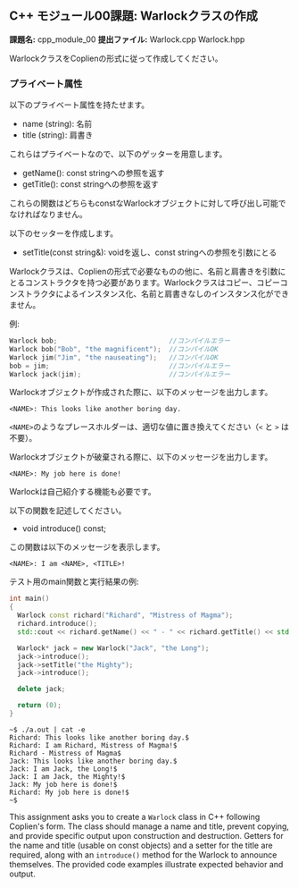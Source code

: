 ## C++ モジュール00課題: Warlockクラスの作成

**課題名:** cpp_module_00
**提出ファイル:** Warlock.cpp Warlock.hpp

WarlockクラスをCoplienの形式に従って作成してください。

### プライベート属性

以下のプライベート属性を持たせます。

* name (string): 名前
* title (string): 肩書き

これらはプライベートなので、以下のゲッターを用意します。

* getName(): const stringへの参照を返す
* getTitle(): const stringへの参照を返す

これらの関数はどちらもconstなWarlockオブジェクトに対して呼び出し可能でなければなりません。

以下のセッターを作成します。

* setTitle(const string&): voidを返し、const stringへの参照を引数にとる

Warlockクラスは、Coplienの形式で必要なものの他に、名前と肩書きを引数にとるコンストラクタを持つ必要があります。Warlockクラスはコピー、コピーコンストラクタによるインスタンス化、名前と肩書きなしのインスタンス化ができません。

例:

```c++
Warlock bob;                            //コンパイルエラー
Warlock bob("Bob", "the magnificent");  //コンパイルOK
Warlock jim("Jim", "the nauseating");   //コンパイルOK
bob = jim;                              //コンパイルエラー
Warlock jack(jim);                      //コンパイルエラー
```

Warlockオブジェクトが作成された際に、以下のメッセージを出力します。

```
<NAME>: This looks like another boring day.
```

`<NAME>`のようなプレースホルダーは、適切な値に置き換えてください（`<` と `>` は不要）。

Warlockオブジェクトが破棄される際に、以下のメッセージを出力します。

```
<NAME>: My job here is done!
```

Warlockは自己紹介する機能も必要です。

以下の関数を記述してください。

* void introduce() const;

この関数は以下のメッセージを表示します。

```
<NAME>: I am <NAME>, <TITLE>!
```

テスト用のmain関数と実行結果の例:

```c++
int main()
{
  Warlock const richard("Richard", "Mistress of Magma");
  richard.introduce();
  std::cout << richard.getName() << " - " << richard.getTitle() << std::endl;

  Warlock* jack = new Warlock("Jack", "the Long");
  jack->introduce();
  jack->setTitle("the Mighty");
  jack->introduce();

  delete jack;

  return (0);
}
```

```
~$ ./a.out | cat -e
Richard: This looks like another boring day.$
Richard: I am Richard, Mistress of Magma!$
Richard - Mistress of Magma$
Jack: This looks like another boring day.$
Jack: I am Jack, the Long!$
Jack: I am Jack, the Mighty!$
Jack: My job here is done!$
Richard: My job here is done!$
~$
```


This assignment asks you to create a `Warlock` class in C++ following Coplien's form.  The class should manage a name and title, prevent copying, and provide specific output upon construction and destruction.  Getters for the name and title (usable on const objects) and a setter for the title are required, along with an `introduce()` method for the Warlock to announce themselves.  The provided code examples illustrate expected behavior and output.
